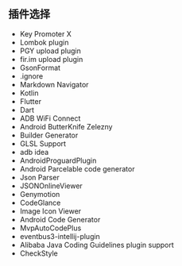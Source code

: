 ## 插件选择
- Key Promoter X
- Lombok plugin
- PGY upload plugin
- fir.im upload plugin
- GsonFormat
- .ignore
- Markdown Navigator
- Kotlin
- Flutter
- Dart
- ADB WiFi Connect
- Android ButterKnife Zelezny
- Builder Generator
- GLSL Support
- adb idea
- AndroidProguardPlugin
- Android Parcelable code generator
- Json Parser
- JSONOnlineViewer
- Genymotion
- CodeGlance
- Image Icon Viewer
- Android Code Generator
- MvpAutoCodePlus
- eventbus3-intellij-plugin
- Alibaba Java Coding Guidelines plugin support
- CheckStyle

